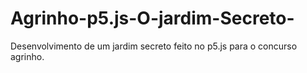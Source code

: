 # Agrinho-p5.js-O-jardim-Secreto-
Desenvolvimento de um jardim secreto feito no p5.js para o concurso agrinho.
